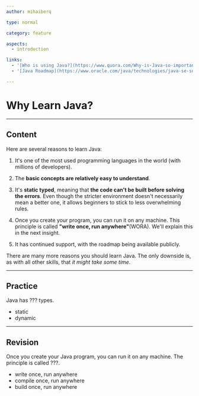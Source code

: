```yaml
---
author: mihaiberq

type: normal

category: feature

aspects: 
  - introduction

links:
  - '[Who is using Java?](https://www.quora.com/Why-is-Java-so-important){website}'
  - '[Java Roadmap](https://www.oracle.com/java/technologies/java-se-support-roadmap.html){website}'

---
```


# Why Learn Java?

---
## Content

Here are several reasons to learn Java:

1. It's one of the most used programming languages in the world (with millions of developers).

2. The **basic concepts are relatively easy to understand**.

3. It's **static typed**, meaning that **the code can't be built before solving the errors**. Even though the stricter environment doesn't necessarily mean a better one, it allows beginners to stick to less overwhelming rules.

4. Once you create your program, you can run it on any machine. This principle is called **"write once, run anywhere"**(WORA). We'll explain this in the next insight.

5. It has continued support, with the roadmap being available publicly.

There are many more reasons you should learn Java. The only downside is, as with all other skills, that *it might take some time*.

---
## Practice

Java has ??? types.

* static
* dynamic

---
## Revision

Once you create your Java program, you can run it on any machine. The principle is called ???.

* write once, run anywhere
* compile once, run anywhere
* build once, run anywhere
